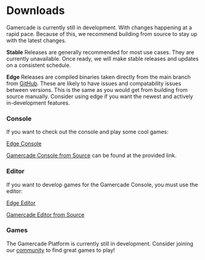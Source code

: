 # Downloads

Gamercade is currently still in development. With changes happening at a rapid pace. Because of this, we recommend building from source to stay up with the latest changes.

**Stable** Releases are generally recommended for most use cases. They are currently unavailable. Once ready, we will make stable releases and updates on a consistent schedule.

**Edge** Releases are compiled binaries taken directly from the main branch from [GitHub](https://github.com/gamercade-io/). These are likely to have issues and compatability issues between versions. This is the same as you would get from building from source manually. Consider using edge if you want the newest and actively in-development features.

### Console

If you want to check out the console and play some cool games:

[Edge Console](https://github.com/gamercade-io/gamercade_console/releases/tag/edge)

[Gamercade Console from Source](https://github.com/gamercade-io/gamercade_console) can be found at the provided link.

### Editor

If you want to develop games for the Gamercade Console, you must use the editor:

[Edge Editor](https://github.com/gamercade-io/gamercade_editor/releases/tag/edge)

[Gamercade Editor from Source](https://github.com/gamercade-io/gamercade_editor)

### Games

The Gamercade Platform is currently still in development. Consider joining our [community](/community) to find great games to play!